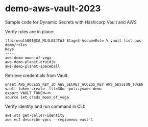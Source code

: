 # demo-aws-vault-2023
Sample code for Dynamic Secrets with Hashicorp Vault and AWS

Verify roles are in place:
```shell
tfairweath001@CA_ML4LG34TW3 Stage3-AssumeRole % vault list aws-demo/roles
Keys
----
aws-demo-moon-of-vega
aws-demo-planet-druidia
aws-demo-planet-spaceball
```

Retrieve credentials from Vault:
```shell
unset AWS_ACCESS_KEY_ID AWS_SECRET_ACCESS_KEY AWS_SESSION_TOKEN
vault token create -ttl=30m -policy=aws-demo
export VAULT_TOKEN=<>
source set_creds_moon_of_vega
```

Verify identity and run command in CLI:
```shell
aws sts get-caller-identity
aws ec2 describe-vpcs --region=us-east-1
```